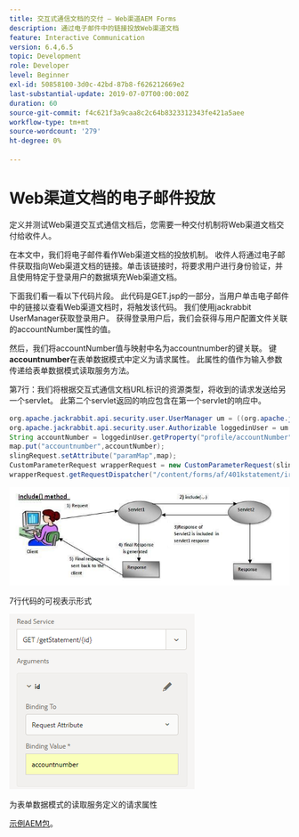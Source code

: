 ```yaml
---
title: 交互式通信文档的交付 — Web渠道AEM Forms
description: 通过电子邮件中的链接投放Web渠道文档
feature: Interactive Communication
version: 6.4,6.5
topic: Development
role: Developer
level: Beginner
exl-id: 50858100-3d0c-42bd-87b8-f626212669e2
last-substantial-update: 2019-07-07T00:00:00Z
duration: 60
source-git-commit: f4c621f3a9caa8c2c64b8323312343fe421a5aee
workflow-type: tm+mt
source-wordcount: '279'
ht-degree: 0%

---
```


# Web渠道文档的电子邮件投放

定义并测试Web渠道交互式通信文档后，您需要一种交付机制将Web渠道文档交付给收件人。

在本文中，我们将电子邮件看作Web渠道文档的投放机制。 收件人将通过电子邮件获取指向Web渠道文档的链接。单击该链接时，将要求用户进行身份验证，并且使用特定于登录用户的数据填充Web渠道文档。

下面我们看一看以下代码片段。 此代码是GET.jsp的一部分，当用户单击电子邮件中的链接以查看Web渠道文档时，将触发该代码。 我们使用jackrabbit UserManager获取登录用户。 获得登录用户后，我们会获得与用户配置文件关联的accountNumber属性的值。

然后，我们将accountNumber值与映射中名为accountnumber的键关联。 键&#x200B;**accountnumber**&#x200B;在表单数据模式中定义为请求属性。 此属性的值作为输入参数传递给表单数据模式读取服务方法。

第7行：我们将根据交互式通信文档URL标识的资源类型，将收到的请求发送给另一个servlet。 此第二个servlet返回的响应包含在第一个servlet的响应中。

```java
org.apache.jackrabbit.api.security.user.UserManager um = ((org.apache.jackrabbit.api.JackrabbitSession) session).getUserManager();
org.apache.jackrabbit.api.security.user.Authorizable loggedinUser = um.getAuthorizable(session.getUserID());
String accountNumber = loggedinUser.getProperty("profile/accountNumber")[0].getString();
map.put("accountnumber",accountNumber);
slingRequest.setAttribute("paramMap",map);
CustomParameterRequest wrapperRequest = new CustomParameterRequest(slingRequest,"GET");
wrapperRequest.getRequestDispatcher("/content/forms/af/401kstatement/irastatement/channels/web.html").include(wrapperRequest, response);
```

![包括方法方法](assets/includemethod.jpg)

7行代码的可视表示形式

![请求参数配置](assets/requestparameter.png)

为表单数据模式的读取服务定义的请求属性

[示例AEM包](assets/webchanneldelivery.zip)。
